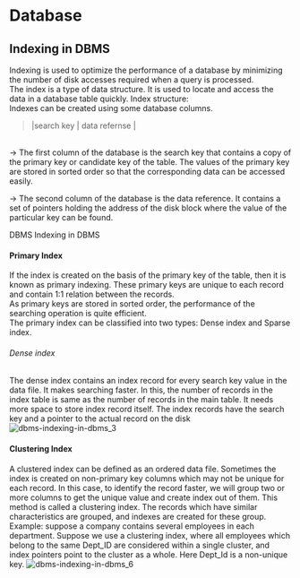 # Database

## Indexing in DBMS
Indexing is used to optimize the performance of a database by minimizing the number of disk accesses required when a query is processed. <br/>
The index is a type of data structure. It is used to locate and access the data in a database table quickly.
Index structure:<br/>
Indexes can be created using some database columns.
> |search key | data refernse |
<br/>
 -> The first column of the database is the search key that contains a copy of the primary key or candidate key of the table. The values of the primary key are stored in sorted order so that the corresponding data can be accessed easily. <br/>
 
-> The second column of the database is the data reference. It contains a set of pointers holding the address of the disk block where the value of the particular key can be found.

DBMS Indexing in DBMS

#### Primary Index
If the index is created on the basis of the primary key of the table, then it is known as primary indexing. These primary keys are unique to each record and contain 1:1 relation between the records.<br/>
As primary keys are stored in sorted order, the performance of the searching operation is quite efficient. <br/>
The primary index can be classified into two types: Dense index and Sparse index.<br/>
###### Dense index
The dense index contains an index record for every search key value in the data file. It makes searching faster.
In this, the number of records in the index table is same as the number of records in the main table.
It needs more space to store index record itself. The index records have the search key and a pointer to the actual record on the disk
![dbms-indexing-in-dbms_3](https://github.com/MohdAqib8267/Database/assets/106628860/a0f61e20-72c8-4311-a505-f56c53d079ae)

#### Clustering Index
A clustered index can be defined as an ordered data file. Sometimes the index is created on non-primary key columns which may not be unique for each record.
In this case, to identify the record faster, we will group two or more columns to get the unique value and create index out of them. This method is called a clustering index.
The records which have similar characteristics are grouped, and indexes are created for these group.
Example: suppose a company contains several employees in each department. Suppose we use a clustering index, where all employees which belong to the same Dept_ID are considered within a single cluster, and index pointers point to the cluster as a whole. Here Dept_Id is a non-unique key.
![dbms-indexing-in-dbms_6](https://github.com/MohdAqib8267/Database/assets/106628860/35a6cb43-783f-40f3-a048-1147c7b698d0)
